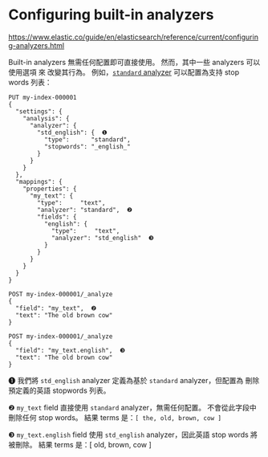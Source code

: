 # Configuring built-in analyzers

https://www.elastic.co/guide/en/elasticsearch/reference/current/configuring-analyzers.html

Built-in analyzers 無需任何配置即可直接使用。 
然而，其中一些 analyzers 可以使用選項 來 改變其行為。 
例如，[`standard` analyzer](https://www.elastic.co/guide/en/elasticsearch/reference/current/analysis-standard-analyzer.html) 
可以配置為支持 stop words 列表：

```http
PUT my-index-000001
{
  "settings": {
    "analysis": {
      "analyzer": {
        "std_english": {  ❶
          "type":      "standard",
          "stopwords": "_english_"
        }
      }
    }
  },
  "mappings": {
    "properties": {
      "my_text": {
        "type":     "text",
        "analyzer": "standard",  ❷
        "fields": {
          "english": {
            "type":     "text",
            "analyzer": "std_english"  ❸
          }
        }
      }
    }
  }
}

POST my-index-000001/_analyze
{
  "field": "my_text",  ❷
  "text": "The old brown cow"
}

POST my-index-000001/_analyze
{
  "field": "my_text.english",  ❸
  "text": "The old brown cow"
}
```

❶  我們將 `std_english` analyzer 定義為基於 `standard` analyzer，但配置為 刪除預定義的英語 stopwords 列表。

❷ `my_text` field 直接使用 `standard` analyzer，無需任何配置。 不會從此字段中刪除任何 stop words。 
結果 terms 是：`[ the, old, brown, cow ]`

❸ `my_text.english` field 使用 `std_english` analyzer，因此英語 stop words 將被刪除。 結果 terms 是：[ old, brown, cow ]
